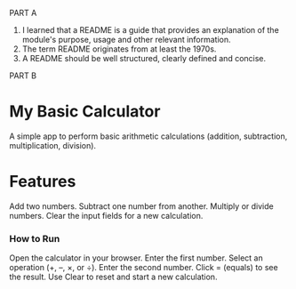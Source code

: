 PART A
1. I learned that a README is a guide that provides an explanation of the module's purpose, usage and other relevant information.
2. The term README originates from at least the 1970s.
3. A README should be well structured, clearly defined and concise.


PART B
# My Basic Calculator
A simple app to perform basic arithmetic calculations (addition, subtraction, multiplication, division).

# Features
Add two numbers.
Subtract one number from another.
Multiply or divide numbers.
Clear the input fields for a new calculation.

### How to Run
Open the calculator in your browser.
Enter the first number.
Select an operation (+, –, ×, or ÷).
Enter the second number.
Click = (equals) to see the result.
Use Clear to reset and start a new calculation.


